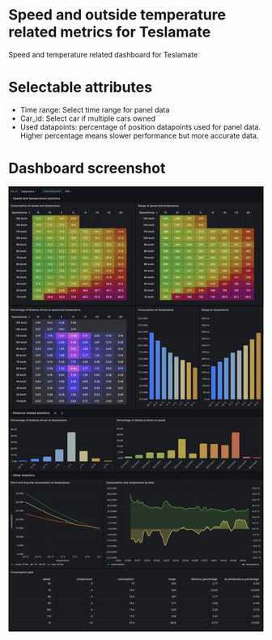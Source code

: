 # Speed and outside temperature related metrics for Teslamate
Speed and temperature related dashboard for Teslamate

# Selectable attributes

 - Time range: Select time range for panel data 
 - Car_id: Select car if multiple cars owned
 - Used datapoints: percentage of position datapoints used for panel data. Higher percentage means slower performance but more accurate data.

# Dashboard screenshot

![Speed, temperature, consumption](https://github.com/tero-jarvinen/teslamate-speed-temperature/blob/main/images/speed-temperature-consumption.jpg?raw=true)

